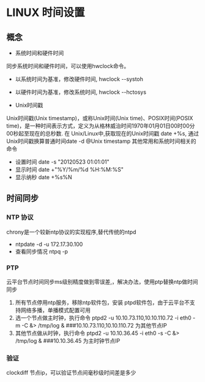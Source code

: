 # LINUX 时间设置

## 概念

* 系统时间和硬件时间

同步系统时间和硬件时间，可以使用hwclock命令。

* 以系统时间为基准，修改硬件时间, hwclock --systoh
* 以硬件时间为基准，修改系统时间, hwclock --hctosys

* Unix时间戳

Unix时间戳(Unix timestamp)，或称Unix时间(Unix time)、POSIX时间(POSIX time)，是一种时间表示方式，定义为从格林威治时间1970年01月01日00时00分00秒起至现在的总秒数. 在 Unix/Linux中,获取现在的Unix时间戳 date +%s, 通过Unix时间戳换算普通时间date -d @Unix timestamp 其他常用和系统时间相关的命令

* 设置时间 date -s "20120523 01:01:01"  
* 显示时间 date +"%Y/%m/%d %H:%M:%S"
* 显示纳秒 date +%s%N 

## 时间同步

### NTP 协议

chrony是一个较新ntp协议的实现程序,替代传统的ntpd

* ntpdate -d -u 172.17.30.100
* 查看同步情况 ntpq -p

### PTP

云平台节点时间同步ms级别精度做到零误差,，解决办法，使用ptp替换ntp做时间同步
     
1. 所有节点停用ntp服务，移除ntp软件包，安装 ptpd软件包，由于云平台不支持网络多播，单播模式配置可用
2. 选一个节点做主时钟，执行命令 ptpd2 -u 10.10.73.110,10.10.110.72 -i eth0 -m -C &> /tmp/log &   ###10.10.73.110,10.10.110.72 为其他节点IP
3. 其他节点做从时钟，执行命令 ptpd2 -u 10.10.36.45 -i eth0 -s -C &> /tmp/log &  ###10.10.36.45 为主时钟节点IP

### 验证

clockdiff 节点ip，可以验证节点间毫秒级时间差是多少
